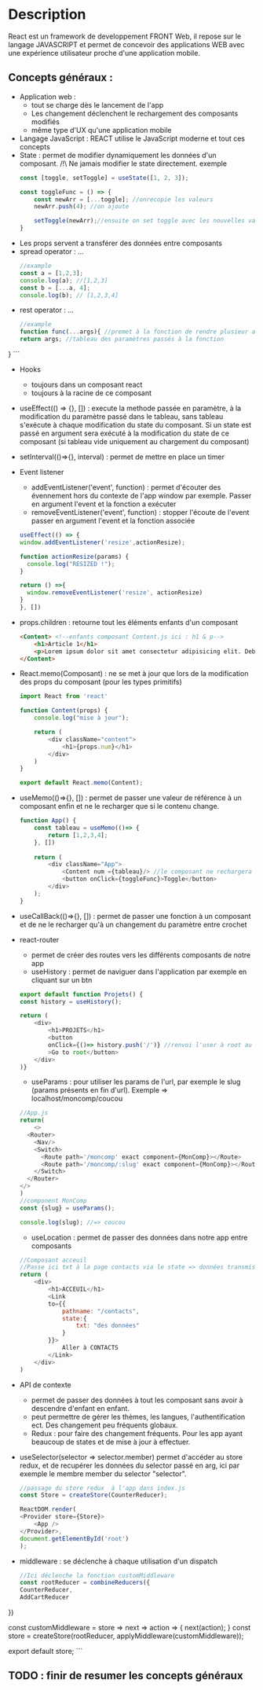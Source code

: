 # Description 
React est un framework de developpement FRONT Web, il repose sur le langage JAVASCRIPT et permet de concevoir des applications WEB avec une expérience utilisateur proche d'une application mobile.

## Concepts généraux : 
- Application web : 
	- tout se charge dès le lancement de l'app
	- Les changement déclenchent le rechargement des composants modifiés
	- même type d'UX qu'une application mobile
- Langage JavaScript : REACT utilise le JavaScript moderne et tout ces concepts
- State : permet de modifier dynamiquement les données d'un composant. /!\ Ne jamais modifier le state directement. exemple
	```js
	const [toggle, setToggle] = useState([1, 2, 3]);

	const toggleFunc = () => {
		const newArr = [...toggle]; //onrecopie les valeurs
		newArr.push(4); //on ajoute

		setToggle(newArr);//ensuite on set toggle avec les nouvelles valeurs  
	}
	```
- Les props servent a transférer des données entre composants
- spread operator : ...
	```js
	//example
	const a = [1,2,3];
	console.log(a); //[1,2,3]
	const b = [...a, 4];
	console.log(b); // [1,2,3,4]
	```
- rest operator : ...
	```js
	//example
	function func(...args){ //premet à la fonction de rendre plusieur arguments sous forme d'un tableau
	return args; //tableau des paramètres passés à la fonction
}
	```
- Hooks
	- toujours dans un composant react 
	- toujours à la racine de ce composant
- useEffect(() => {}, []) : execute la methode passée en paramètre, à la modification du paramètre passé dans le tableau, sans tableau s'exécute à chaque modification du state du composant. Si un state est passé en argument sera exécuté à la modification du state de ce composant (si tableau vide uniquement au chargement du composant)
- setInterval(()=>{}, interval) : permet de mettre en place un timer
- Event listener
	- addEventListener('event', function) : permet d'écouter des évennement hors du contexte de l'app window par exemple. Passer en argument l'event et la fonction a exécuter
	- removeEventListener('event', function) : stopper l'écoute de l'event passer en argument l'event et la fonction associée

	```js
	useEffect(() => {
    window.addEventListener('resize',actionResize);

    function actionResize(params) {
      console.log("RESIZED !");
    }

    return () =>{
      window.removeEventListener('resize', actionResize)
    }
  }, [])
	```
- props.children : retourne tout les éléments enfants d'un composant
	```html
	<Content> <!--enfants composant Content.js ici : h1 & p-->
        <h1>Article 1</h1>
        <p>Lorem ipsum dolor sit amet consectetur adipisicing elit. Debitis commodi a, ipsum quod ut earum nostrum. Maiores aspernatur saepe dicta laudantium sint, repudiandae nam placeat, facere molestias, ratione doloremque dolore?</p>
    </Content>
	```
- React.memo(Composant) : ne se met à jour que lors de la modification des props du composant (pour les types primitifs)
	```js
	import React from 'react'

	function Content(props) {
		console.log("mise à jour");

		return (
			<div className="content">
				<h1>{props.num}</h1>
			</div>
		)
	}

	export default React.memo(Content);
	``` 
- useMemo(()=>{}, []) : permet de passer une valeur de référence à un composant enfin et ne le recharger que si le contenu change.
	```js
	function App() {
		const tableau = useMemo(()=> {
			return [1,2,3,4];
		}, [])
		
		return (
			<div className="App">
				<Content num ={tableau}/> //le composant ne rechargera que si les données du tableau sont mise à jour
				<button onClick={toggleFunc}>Toggle</button>
			</div>
		);
	}
	```
- useCallBack(()=>{}, []) : permet de passer une fonction à un composant et de ne le recharger qu'à un changement du paramètre entre crochet
- react-router
	- permet de créer des routes vers les différents composants de notre app
	- useHistory : permet de naviguer dans l'application par exemple en cliquant sur un btn
	```js
	export default function Projets() {
    const history = useHistory();
    
    return (
        <div>
            <h1>PROJETS</h1>
            <button
            onClick={()=> history.push('/')} //renvoi l'user à root au click
            >Go to root</button>
        </div>
    )}
	```
	- useParams : pour utiliser les params de l'url, par exemple le slug (params présents en fin d'url). Exemple => localhost/moncomp/coucou
	```js
	//App.js
	return(
		<>  
      <Router>
        <Nav/>
        <Switch> 
          <Route path='/moncomp' exact component={MonComp}></Route>
          <Route path='/moncomp/:slug' exact component={MonComp}></Route>              
        </Switch>
      </Router>    
    </>
	)
	//component MonComp
	const {slug} = useParams();

	console.log(slug); //=> coucou
	```
	- useLocation : permet de passer des données dans notre app entre composants
	```js
	//Composant acceuil
	//Passe ici txt à la page contacts via le state => données transmise entre les pages
	return (
        <div>
            <h1>ACCEUIL</h1>
            <Link
            to={{
                pathname: "/contacts",
                state:{
                    txt: "des données" 
                }
            }}>
                Aller à CONTACTS
            </Link>
        </div>
    )
	```
- API de contexte
	- permet de passer des données à tout les composant sans avoir à descendre d'enfant en enfant.
	- peut permettre de gérer les thèmes, les langues, l'authentification ect. Des changement peu fréquents globaux.
	- Redux : pour faire des changement fréquents. Pour les app ayant beaucoup de states et de mise à jour à effectuer.
- useSelector(selector => selector.member) permet d'accéder au store redux, et de recupérer les données du selector passé en arg, ici par exemple le membre member du selector "selector".
	```js
	//passage du store redux  à l'app dans index.js
	const Store = createStore(CounterReducer);

	ReactDOM.render(
	<Provider store={Store}>
		<App />
	</Provider>,
	document.getElementById('root')
	);
	```
- middleware : se déclenche à chaque utilisation d'un dispatch
	```js
	//Ici déclenche la fonction customMiddleware 
	const rootReducer = combineReducers({
    CounterReducer,
    AddCartReducer
})

const customMiddleware = store => next => action => {
    next(action);
}
const store = createStore(rootReducer, applyMiddleware(customMiddleware));

export default store;
	```


## TODO : finir de resumer les concepts généraux